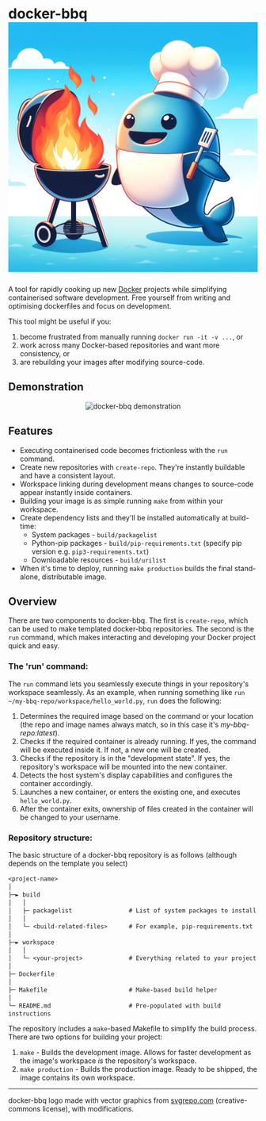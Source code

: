 <h1>docker-bbq<br><img alt="docker-bbq" src="https://raw.githubusercontent.com/MarkHedleyJones/docker-bbq/master/media/logo.webp"></h1>

A tool for rapidly cooking up new [Docker](https://www.docker.com/) projects while simplifying containerised software development. Free yourself from writing and optimising dockerfiles and focus on development.

This tool might be useful if you:
1. become frustrated from manually running `docker run -it -v ...`, or
1. work across many Docker-based repositories and want more consistency, or
1. are rebuilding your images after modifying source-code.

## Demonstration
<p align="center">
  <img src="https://raw.github.com/markhedleyjones/docker-bbq/master/media/demo.gif" alt="docker-bbq demonstration"/>
</p>

## Features
* Executing containerised code becomes frictionless with the `run` command.
* Create new repositories with `create-repo`. They're instantly buildable and have a consistent layout.
* Workspace linking during development means changes to source-code appear instantly inside containers.
* Building your image is as simple running `make` from within your workspace.
* Create dependency lists and they'll be installed automatically at build-time:
  - System packages - `build/packagelist`
  - Python-pip packages  - `build/pip-requirements.txt` (specify pip version e.g. `pip3-requirements.txt`)
  - Downloadable resources - `build/urilist`
* When it's time to deploy, running `make production` builds the final stand-alone, distributable image.

## Overview
There are two components to docker-bbq.
The first is `create-repo`, which can be used to make templated docker-bbq repositories.
The second is the `run` command, which makes interacting and developing your Docker project quick and easy.

### The 'run' command:
The `run` command lets you seamlessly execute things in your repository's workspace seamlessly. As an example, when running something like `run ~/my-bbq-repo/workspace/hello_world.py`, `run` does the following:
1. Determines the required image based on the command or your location (the repo and image names always match, so in this case it's *my-bbq-repo:latest*).
2. Checks if the required container is already running. If yes, the command will be executed inside it. If not, a new one will be created.
3. Checks if the repository is in the "development state". If yes, the repository's workspace will be mounted into the new container.
4. Detects the host system's display capabilities and configures the container accordingly.
5. Launches a new container, or enters the existing one, and executes `hello_world.py`.
6. After the container exits, ownership of files created in the container will be changed to your username.

### Repository structure:
The basic structure of a docker-bbq repository is as follows (although depends on the template you select)
```
<project-name>
│
├─► build
│   │
│   ├─ packagelist                # List of system packages to install
│   │
│   └─ <build-related-files>      # For example, pip-requirements.txt
│
├─► workspace
│   │
│   └─ <your-project>             # Everything related to your project
│
├─ Dockerfile
│
├─ Makefile                       # Make-based build helper
│
└─ README.md                      # Pre-populated with build instructions
```

The repository includes a `make`-based Makefile to simplify the build process.
There are two options for building your project:
1. `make` - Builds the development image. Allows for faster development as the image's workspace *is* the repository's workspace.
2. `make production` - Builds the production image. Ready to be shipped, the image contains its own workspace.

---

docker-bbq logo made with vector graphics from [svgrepo.com](https://www.svgrepo.com/svg/288987/fire) (creative-commons license), with modifications.
